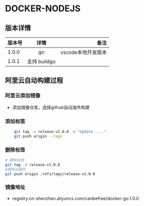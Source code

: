 ﻿# DOCKER-NODEJS

## 版本详情

| 版本号        | 详情         | 备注  |
| ------------- |:-------------:| -----:|
| 1.0.0     | go |  vscode本地开发版本 |
| 1.0.1 | 支持 buildgo |

## 阿里云自动构建过程

### 阿里云添加镜像

- 添加镜像仓库，选择github自动海外构建

### 添加标签

```bash
    git tag -a release-v1.0.0 -m "Update ...."
    git push origin --tags
```

### 删除标签

```bash
# 删除本地
git tag -d release-v1.0.0
#删除远程的
git push origin :refs/tags/release-v1.0.0
```

### 镜像地址

- registry.cn-shenzhen.aliyuncs.com/canbefree/docker-go:1.0.0
